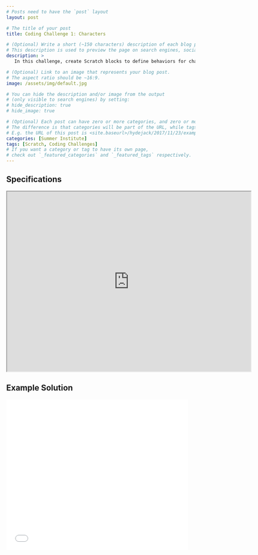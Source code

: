 ```yaml
---
# Posts need to have the `post` layout
layout: post

# The title of your post
title: Coding Challenge 1: Characters

# (Optional) Write a short (~150 characters) description of each blog post.
# This description is used to preview the page on search engines, social media, etc.
description: >
   In this challenge, create Scratch blocks to define behaviors for characters.

# (Optional) Link to an image that represents your blog post.
# The aspect ratio should be ~16:9.
image: /assets/img/default.jpg

# You can hide the description and/or image from the output
# (only visible to search engines) by setting:
# hide_description: true
# hide_image: true

# (Optional) Each post can have zero or more categories, and zero or more tags.
# The difference is that categories will be part of the URL, while tags will not.
# E.g. the URL of this post is <site.baseurl>/hydejack/2017/11/23/example-content/
categories: [Summer Institute]
tags: [Scratch, Coding Challenges]
# If you want a category or tag to have its own page,
# check out `_featured_categories` and `_featured_tags` respectively.
---
```


## Specifications

<iframe src="https://drive.google.com/file/d/1zmsEc61UdAIdCdv95jYx2vK_ixtz_9dv/preview" width="650" height="480"></iframe>

## Example Solution

<iframe allowtransparency="true" width="485" height="402" src="//scratch.mit.edu/projects/embed/235040438/?autostart=false" frameborder="0" allowfullscreen></iframe>